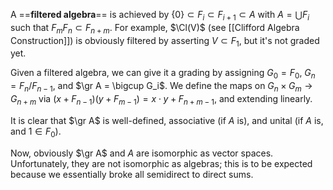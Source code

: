 A ==**filtered algebra**== is achieved by $\{0\}\subset F_i\subset F_{i+1}\subset A$ with $A = \bigcup F_i$ such that $F_mF_n\subset F_{n+m}$. For example, $\Cl(V)$ (see [[Clifford Algebra Construction]]) is obviously filtered by asserting $V\subset F_1$, but it's not graded yet.

Given a filtered algebra, we can give it a grading by assigning $G_0 = F_0$, $G_n = F_n / F_{n-1}$, and $\gr A = \bigcup G_i$. We define the maps on $G_n\times G_m\to G_{n+m}$ via $(x + F_{n-1})(y+F_{m-1}) = x\cdot y + F_{n+m-1}$, and extending linearly.

It is clear that $\gr A$ is well-defined, associative (if $A$ is), and unital (if $A$ is, and $1\in F_0$).

Now, obviously $\gr A$ and $A$ are isomorphic as vector spaces. Unfortunately, they are not isomorphic as algebras; this is to be expected because we essentially broke all semidirect to direct sums.